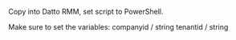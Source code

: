 Copy into Datto RMM, set script to PowerShell.

Make sure to set the variables:
companyid / string
tenantid / string
